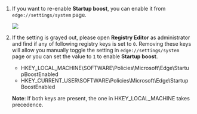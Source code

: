 1. If you want to re-enable **Startup boost**, you can enable it from `edge://settings/system` page.

   ![](https://joji.blob.core.windows.net/recipe/edge-startup-boost-2.png)

2. If the setting is grayed out, please open **Registry Editor** as administrator and find if any of following registry keys is set to `0`. Removing these keys will allow you manually toggle the setting in `edge://settings/system` page or you can set the value to `1` to enable **Startup boost**.
   
   * HKEY_LOCAL_MACHINE\SOFTWARE\Policies\Microsoft\Edge\StartupBoostEnabled
   * HKEY_CURRENT_USER\SOFTWARE\Policies\Microsoft\Edge\StartupBoostEnabled
   
   **Note**: If both keys are present, the one in HKEY_LOCAL_MACHINE takes precedence.